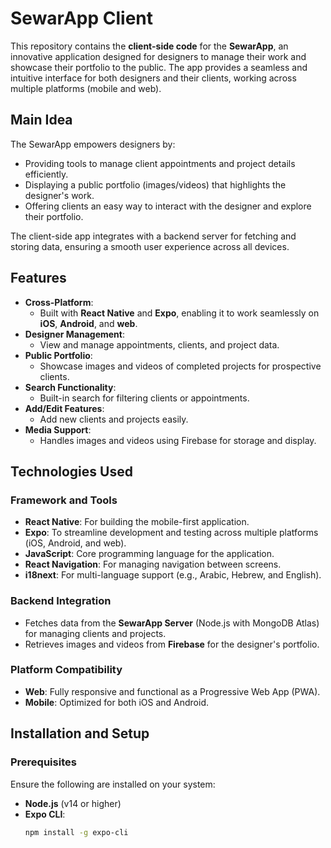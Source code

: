 # SewarApp Client

This repository contains the **client-side code** for the **SewarApp**, an innovative application designed for designers to manage their work and showcase their portfolio to the public. The app provides a seamless and intuitive interface for both designers and their clients, working across multiple platforms (mobile and web).

## Main Idea

The SewarApp empowers designers by:
- Providing tools to manage client appointments and project details efficiently.
- Displaying a public portfolio (images/videos) that highlights the designer's work.
- Offering clients an easy way to interact with the designer and explore their portfolio.

The client-side app integrates with a backend server for fetching and storing data, ensuring a smooth user experience across all devices.

## Features

- **Cross-Platform**:
  - Built with **React Native** and **Expo**, enabling it to work seamlessly on **iOS**, **Android**, and **web**.
- **Designer Management**:
  - View and manage appointments, clients, and project data.
- **Public Portfolio**:
  - Showcase images and videos of completed projects for prospective clients.
- **Search Functionality**:
  - Built-in search for filtering clients or appointments.
- **Add/Edit Features**:
  - Add new clients and projects easily.
- **Media Support**:
  - Handles images and videos using Firebase for storage and display.

## Technologies Used

### Framework and Tools
- **React Native**: For building the mobile-first application.
- **Expo**: To streamline development and testing across multiple platforms (iOS, Android, and web).
- **JavaScript**: Core programming language for the application.
- **React Navigation**: For managing navigation between screens.
- **i18next**: For multi-language support (e.g., Arabic, Hebrew, and English).

### Backend Integration
- Fetches data from the **SewarApp Server** (Node.js with MongoDB Atlas) for managing clients and projects.
- Retrieves images and videos from **Firebase** for the designer's portfolio.

### Platform Compatibility
- **Web**: Fully responsive and functional as a Progressive Web App (PWA).
- **Mobile**: Optimized for both iOS and Android.

## Installation and Setup

### Prerequisites
Ensure the following are installed on your system:
- **Node.js** (v14 or higher)
- **Expo CLI**:
  ```bash
  npm install -g expo-cli
